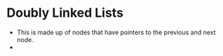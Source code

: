 
# Doubly Linked Lists
- This is made up of nodes that have pointers to the previous and next node.
- 
